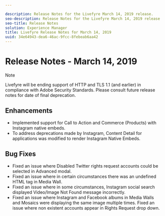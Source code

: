 ```yaml
---

description: Release Notes for the Livefyre March 14, 2019 release.
seo-description: Release Notes for the Livefyre March 14, 2019 release.
seo-title: Release Notes
solution: Experience Manager
title: Livefyre Release Notes for March 14, 2019
uuid: 34e64943-dea6-46ac-9fcc-8febeab6aa42
---
```


# Release Notes - March 14, 2019

>[!NOTE]
>
>Livefyre will be ending support of HTTP and TLS 1.1 (and earlier) in compliance with Adobe Security Standards.  Please consult future release notes for date of final deprecation.

## Enhancements

* Implemented support for Call to Action and Commerce (Products) with Instagram native embeds.
* To address deprecations made by Instagram, Content Detail for applications was modified to render Instagram Native Embeds. 


## Bug Fixes

* Fixed an issue where Disabled Twitter rights request accounts could be selected in Advanced modal.
* Fixed an issue where in certain circumstances there was an undefined HTML tag in Media Wall.
* Fixed an issue where in some circumstances, Instagram social search displayed Video/Image Not Found message incorrectly.
* Fixed an issue where Instagram and Facebook albums in Media Walls and Mosaics were displaying the same image multiple times.
Fixed an issue where non existent accounts appear in Rights Request drop down.